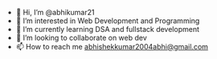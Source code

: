 - 👋 Hi, I’m @abhikumar21
- 👀 I’m interested in Web Development and Programming
- 🌱 I’m currently learning DSA and fullstack development
- 💞️ I’m looking to collaborate on web dev
- 📫 How to reach me abhishekkumar2004abhi@gmail.com

<!---
abhikumar21/abhikumar21 is a ✨ special ✨ repository because its `README.md` (this file) appears on your GitHub profile.
You can click the Preview link to take a look at your changes.
--->
